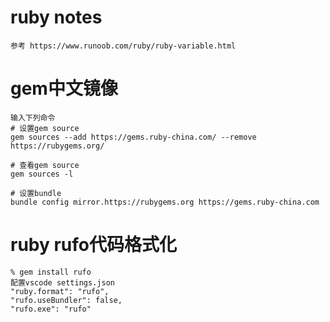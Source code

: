 # ruby notes

    参考 https://www.runoob.com/ruby/ruby-variable.html


# gem中文镜像

    输入下列命令
    # 设置gem source
    gem sources --add https://gems.ruby-china.com/ --remove https://rubygems.org/

    # 查看gem source
    gem sources -l

    # 设置bundle
    bundle config mirror.https://rubygems.org https://gems.ruby-china.com

# ruby rufo代码格式化

    % gem install rufo
    配置vscode settings.json
    "ruby.format": "rufo",
    "rufo.useBundler": false,
    "rufo.exe": "rufo"
